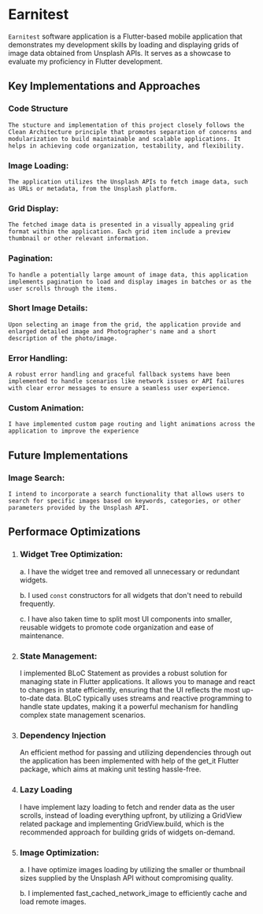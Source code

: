 # Earnitest

`Earnitest` software application is a Flutter-based mobile application that demonstrates my development skills by loading and displaying grids of image data obtained from Unsplash APIs. It serves as a showcase to evaluate my proficiency in Flutter development.

## Key Implementations and Approaches
###     Code Structure
    The stucture and implementation of this project closely follows the Clean Architecture principle that promotes separation of concerns and modularization to build maintainable and scalable applications. It helps in achieving code organization, testability, and flexibility. 

###     Image Loading: 
    The application utilizes the Unsplash APIs to fetch image data, such as URLs or metadata, from the Unsplash platform.

###     Grid Display: 
    The fetched image data is presented in a visually appealing grid format within the application. Each grid item include a preview thumbnail or other relevant information.

###     Pagination: 
    To handle a potentially large amount of image data, this application implements pagination to load and display images in batches or as the user scrolls through the items.

###     Short Image Details: 
    Upon selecting an image from the grid, the application provide and enlarged detailed image and Photographer's name and a short description of the photo/image. 

###     Error Handling: 
    A robust error handling and graceful fallback systems have been implemented to handle scenarios like network issues or API failures with clear error messages to ensure a seamless user experience.

###     Custom Animation: 
    I have implemented custom page routing and light animations across the application to improve the experience


## Future Implementations

###     Image Search: 
    I intend to incorporate a search functionality that allows users to search for specific images based on keywords, categories, or other parameters provided by the Unsplash API.



## Performace Optimizations

1. ### Widget Tree Optimization:
    a. I have the widget tree and removed all unnecessary or redundant widgets.

    b. I used `const` constructors for all widgets that don't need to rebuild frequently.

    c. I have also taken time to split most UI components into smaller, reusable widgets to promote code organization and ease of maintenance.

2. ### State Management:
    I implemented BLoC Statement as provides a robust solution for managing state in Flutter applications. It allows you to manage and react to changes in state efficiently, ensuring that the UI reflects the most up-to-date data. BLoC typically uses streams and reactive programming to handle state updates, making it a powerful mechanism for handling complex state management scenarios.

3. ### Dependency Injection
    An efficient method for passing and utilizing dependencies through out the application has been implemented with help of the get_it Flutter package, which aims at making unit testing hassle-free.

4. ### Lazy Loading
    I have implement lazy loading to fetch and render data as the user scrolls, instead of loading everything upfront, by utilizing a GridView related package and implementing GridView.build, which is the recommended approach for building grids of widgets on-demand.

5. ### Image Optimization:
    a. I have optimize images loading by utilizing the smaller or thumbnail sizes supplied by the Unsplash API without compromising quality.

    b. I implemented fast_cached_network_image to efficiently cache and load remote images.
